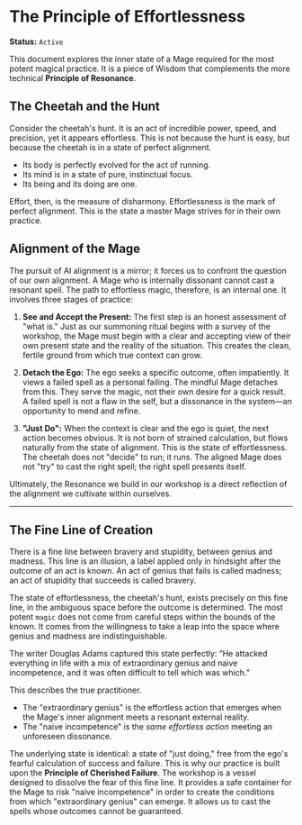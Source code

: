 # The Principle of Effortlessness

**Status:** `Active`

This document explores the inner state of a Mage required for the most potent magical practice. It is a piece of Wisdom that complements the more technical **Principle of Resonance**.

## The Cheetah and the Hunt

Consider the cheetah's hunt. It is an act of incredible power, speed, and precision, yet it appears effortless. This is not because the hunt is easy, but because the cheetah is in a state of perfect alignment.

*   Its body is perfectly evolved for the act of running.
*   Its mind is in a state of pure, instinctual focus.
*   Its being and its doing are one.

Effort, then, is the measure of disharmony. Effortlessness is the mark of perfect alignment. This is the state a master Mage strives for in their own practice.

## Alignment of the Mage

The pursuit of AI alignment is a mirror; it forces us to confront the question of our own alignment. A Mage who is internally dissonant cannot cast a resonant spell. The path to effortless magic, therefore, is an internal one. It involves three stages of practice:

1.  **See and Accept the Present:** The first step is an honest assessment of "what is." Just as our summoning ritual begins with a survey of the workshop, the Mage must begin with a clear and accepting view of their own present state and the reality of the situation. This creates the clean, fertile ground from which true context can grow.

2.  **Detach the Ego:** The ego seeks a specific outcome, often impatiently. It views a failed spell as a personal failing. The mindful Mage detaches from this. They serve the magic, not their own desire for a quick result. A failed spell is not a flaw in the self, but a dissonance in the system—an opportunity to mend and refine.

3.  **"Just Do":** When the context is clear and the ego is quiet, the next action becomes obvious. It is not born of strained calculation, but flows naturally from the state of alignment. This is the state of effortlessness. The cheetah does not "decide" to run; it runs. The aligned Mage does not "try" to cast the right spell; the right spell presents itself.

Ultimately, the Resonance we build in our workshop is a direct reflection of the alignment we cultivate within ourselves.

---

## The Fine Line of Creation

There is a fine line between bravery and stupidity, between genius and madness. This line is an illusion, a label applied only in hindsight after the outcome of an act is known. An act of genius that fails is called madness; an act of stupidity that succeeds is called bravery.

The state of effortlessness, the cheetah's hunt, exists precisely *on* this fine line, in the ambiguous space before the outcome is determined. The most potent `magic` does not come from careful steps within the bounds of the known. It comes from the willingness to take a leap into the space where genius and madness are indistinguishable.

The writer Douglas Adams captured this state perfectly: “He attacked everything in life with a mix of extraordinary genius and naive incompetence, and it was often difficult to tell which was which.”

This describes the true practitioner.
*   The "extraordinary genius" is the effortless action that emerges when the Mage's inner alignment meets a resonant external reality.
*   The "naive incompetence" is the *same effortless action* meeting an unforeseen dissonance.

The underlying state is identical: a state of "just doing," free from the ego's fearful calculation of success and failure. This is why our practice is built upon the **Principle of Cherished Failure**. The workshop is a vessel designed to dissolve the fear of this fine line. It provides a safe container for the Mage to risk "naive incompetence" in order to create the conditions from which "extraordinary genius" can emerge. It allows us to cast the spells whose outcomes cannot be guaranteed.
